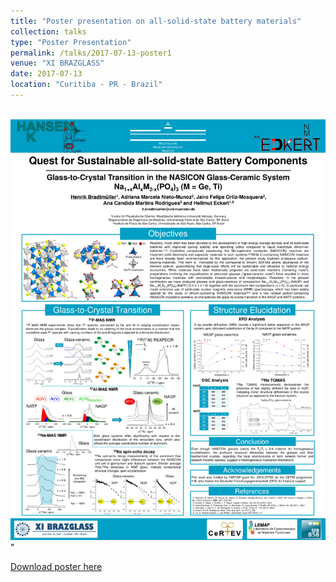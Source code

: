 ```yaml
---
title: "Poster presentation on all-solid-state battery materials"
collection: talks
type: "Poster Presentation"
permalink: /talks/2017-07-13-poster1
venue: "XI BRAZGLASS"
date: 2017-07-13
location: "Curitiba - PR - Brazil"
---
```


<br/><img src='/images/poster1_preview.png'>"

[Download poster here](http://hbrmn.github.io/files/poster1.pdf)